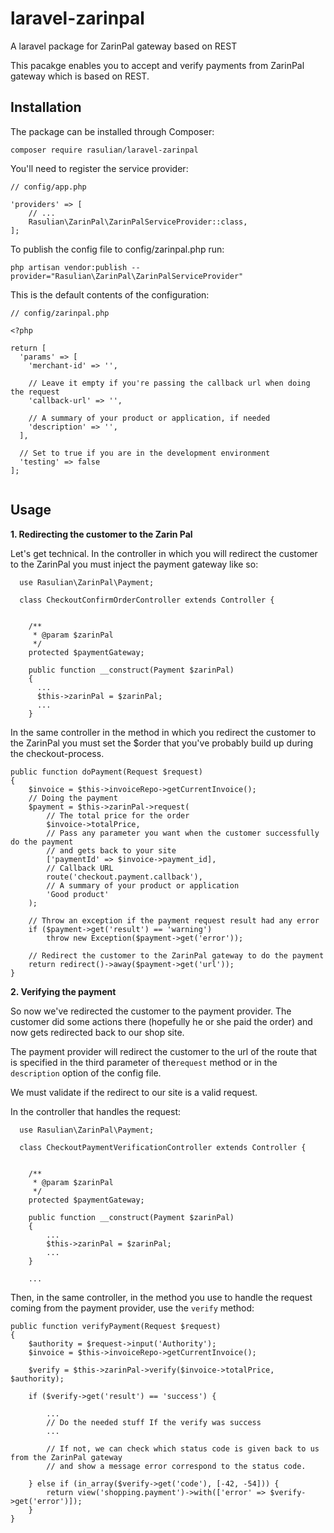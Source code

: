 # laravel-zarinpal
A laravel package for ZarinPal gateway based on REST

This pacakge enables you to accept and verify payments from ZarinPal gateway which is based on REST.

## Installation
The package can be installed through Composer:
```
composer require rasulian/laravel-zarinpal
```
  
You'll need to register the service provider:
```
// config/app.php

'providers' => [
    // ...
    Rasulian\ZarinPal\ZarinPalServiceProvider::class,
];
```

To publish the config file to config/zarinpal.php run:
```
php artisan vendor:publish --provider="Rasulian\ZarinPal\ZarinPalServiceProvider"
```

This is the default contents of the configuration:

```
// config/zarinpal.php

<?php

return [
  'params' => [
    'merchant-id' => '',

    // Leave it empty if you're passing the callback url when doing the request
    'callback-url' => '',

    // A summary of your product or application, if needed
    'description' => '',
  ],

  // Set to true if you are in the development environment
  'testing' => false
];


```

## Usage

**1. Redirecting the customer to the Zarin Pal**

Let's get technical. In the controller in which you will redirect the customer to the ZarinPal you must inject the payment gateway like so:

```
  use Rasulian\ZarinPal\Payment;

  class CheckoutConfirmOrderController extends Controller {


    /**
     * @param $zarinPal
     */
    protected $paymentGateway;

    public function __construct(Payment $zarinPal)
    {
      ...
      $this->zarinPal = $zarinPal;
      ...
    }
```

In the same controller in the method in which you redirect the customer to the ZarinPal you must set the $order that you've probably build up during the checkout-process.

```
public function doPayment(Request $request)
{
    $invoice = $this->invoiceRepo->getCurrentInvoice();
    // Doing the payment
    $payment = $this->zarinPal->request(
        // The total price for the order
        $invoice->totalPrice,
        // Pass any parameter you want when the customer successfully do the payment
        // and gets back to your site
        ['paymentId' => $invoice->payment_id],
        // Callback URL
        route('checkout.payment.callback'),
        // A summary of your product or application
        'Good product'
    );

    // Throw an exception if the payment request result had any error
    if ($payment->get('result') == 'warning')
        throw new Exception($payment->get('error'));

    // Redirect the customer to the ZarinPal gateway to do the payment
    return redirect()->away($payment->get('url'));
}
```


**2. Verifying the payment**

So now we've redirected the customer to the payment provider. The customer did some actions there (hopefully he or she paid the order) and now gets redirected back to our shop site.

The payment provider will redirect the customer to the url of the route that is specified in the third parameter of the`request` method or in the `description` option of the config file.

We must validate if the redirect to our site is a valid request.

In the controller that handles the request:

```
  use Rasulian\ZarinPal\Payment;

  class CheckoutPaymentVerificationController extends Controller {


    /**
     * @param $zarinPal
     */
    protected $paymentGateway;

    public function __construct(Payment $zarinPal)
    {
        ...
        $this->zarinPal = $zarinPal;
        ...
    }
    
    ...
```

Then, in the same controller, in the method you use to handle the request coming from the payment provider, use the `verify` method:

```
public function verifyPayment(Request $request)
{
    $authority = $request->input('Authority');
    $invoice = $this->invoiceRepo->getCurrentInvoice();

    $verify = $this->zarinPal->verify($invoice->totalPrice, $authority);

    if ($verify->get('result') == 'success') {

        ...
        // Do the needed stuff If the verify was success
        ...

        // If not, we can check which status code is given back to us from the ZarinPal gateway
        // and show a message error correspond to the status code.

    } else if (in_array($verify->get('code'), [-42, -54])) {
        return view('shopping.payment')->with(['error' => $verify->get('error')]);
    }
}
```
